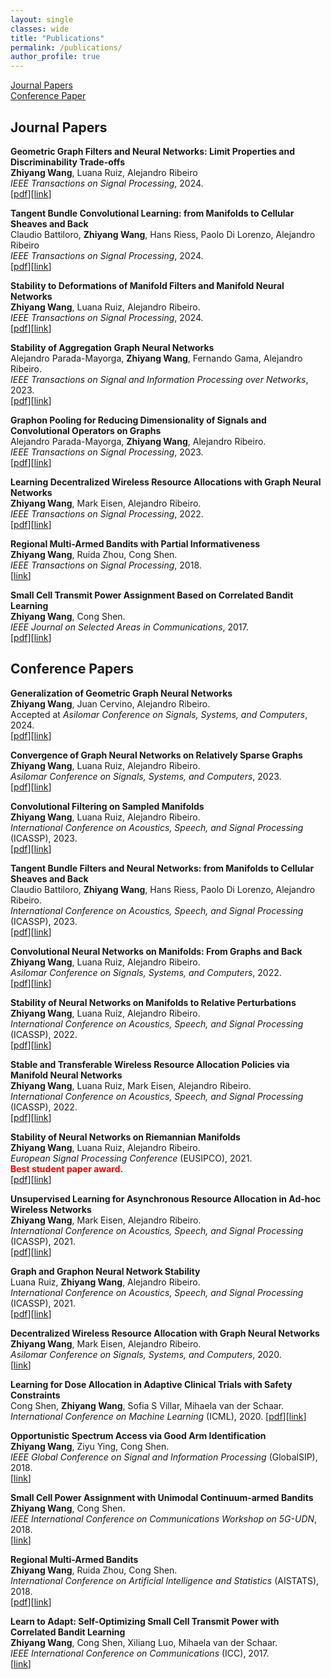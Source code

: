 ```yaml
---
layout: single
classes: wide
title: "Publications"
permalink: /publications/
author_profile: true
---
```


[Journal Papers](#journal-papers)\
[Conference Paper](#conference-papers)

## Journal Papers

**Geometric Graph Filters and Neural Networks: Limit Properties and Discriminability Trade-offs**\
**Zhiyang Wang**, Luana Ruiz, Alejandro Ribeiro\
*IEEE Transactions on Signal Processing*, 2024.\
[[pdf](/Papers/TSP2024-GeometricConvergence.pdf)][[link](https://ieeexplore.ieee.org/document/10508628)]

**Tangent Bundle Convolutional Learning: from Manifolds to Cellular Sheaves and Back**\
Claudio Battiloro, **Zhiyang Wang**, Hans Riess, Paolo Di Lorenzo, Alejandro Ribeiro\
*IEEE Transactions on Signal Processing*, 2024.\
[[pdf](/Papers/TSP2024-TangentBundle.pdf)][[link](https://ieeexplore.ieee.org/document/10476636)]

**Stability to Deformations of Manifold Filters and Manifold Neural Networks**\
**Zhiyang Wang**, Luana Ruiz, Alejandro Ribeiro.\
*IEEE Transactions on Signal Processing*, 2024.\
[[pdf](/Papers/TSP2024-StabilityManifold.pdf)][[link](https://ieeexplore.ieee.org/document/10474483)]

**Stability of Aggregation Graph Neural Networks**\
Alejandro Parada-Mayorga, **Zhiyang Wang**, Fernando Gama, Alejandro Ribeiro.\
*IEEE Transactions on Signal and Information Processing over Networks*, 2023.\
[[pdf](/Papers/TSP2023-StabilityAggregation.pdf)][[link](https://ieeexplore.ieee.org/abstract/document/10354426)]

**Graphon Pooling for Reducing Dimensionality of Signals and Convolutional Operators on Graphs**\
Alejandro Parada-Mayorga, **Zhiyang Wang**, Alejandro Ribeiro.\
*IEEE Transactions on Signal Processing*, 2023.\
[[pdf](/Papers/TSP2023-GraphonPooling.pdf)][[link](https://ieeexplore.ieee.org/document/10261234)]

**Learning Decentralized Wireless Resource Allocations with Graph Neural Networks**\
**Zhiyang Wang**, Mark Eisen, Alejandro Ribeiro.\
*IEEE Transactions on Signal Processing*, 2022.\
[[pdf](/Papers/TSP2022-LearningDecentralized.pdf)][[link](https://ieeexplore.ieee.org/document/9745318)]

**Regional Multi-Armed Bandits with Partial Informativeness**\
**Zhiyang Wang**, Ruida Zhou, Cong Shen.\
*IEEE Transactions on Signal Processing*, 2018.\
[[link](https://ieeexplore.ieee.org/document/8466607)]

**Small Cell Transmit Power Assignment Based on Correlated Bandit Learning**\
**Zhiyang Wang**, Cong Shen.\
*IEEE Journal on Selected Areas in Communications*, 2017.\
[[pdf](/Papers/JSAC2017-SmallCell.pdf)][[link](https://ieeexplore.ieee.org/document/7874140)]


## Conference Papers

**Generalization of Geometric Graph Neural Networks**\
**Zhiyang Wang**, Juan Cervino, Alejandro Ribeiro.\
Accepted at *Asilomar Conference on Signals, Systems, and Computers*, 2024.\
[[pdf](/Papers/Asilomar2024-Generalization.pdf)][[link]()]

**Convergence of Graph Neural Networks on Relatively Sparse Graphs**\
**Zhiyang Wang**, Luana Ruiz, Alejandro Ribeiro.\
*Asilomar Conference on Signals, Systems, and Computers*, 2023.\
[[pdf](/Papers/Asilomar2023-Convergence.pdf)][[link](https://ieeexplore.ieee.org/document/10476997)]

**Convolutional Filtering on Sampled Manifolds**\
**Zhiyang Wang**, Luana Ruiz, Alejandro Ribeiro.\
*International Conference on Acoustics, Speech, and Signal Processing* (ICASSP), 2023.\
[[pdf](/Papers/ICASSP2023-SampledManifold.pdf)][[link](https://ieeexplore.ieee.org/document/10097267)]

**Tangent Bundle Filters and Neural Networks:  from Manifolds to Cellular Sheaves and Back**\
Claudio Battiloro, **Zhiyang Wang**, Hans Riess, Paolo Di Lorenzo, Alejandro Ribeiro.\
*International Conference on Acoustics, Speech, and Signal Processing* (ICASSP), 2023.\
[[pdf](/Papers/ICASSP2023-VMNN.pdf)][[link](https://ieeexplore.ieee.org/document/10096934)]

**Convolutional Neural Networks on Manifolds: From Graphs and Back**\
**Zhiyang Wang**, Luana Ruiz, Alejandro Ribeiro.\
*Asilomar Conference on Signals, Systems, and Computers*, 2022.\
[[pdf](/Papers/Asilomar2022-convolution.pdf)][[link](https://ieeexplore.ieee.org/document/10051964)]

**Stability of Neural Networks on Manifolds to Relative Perturbations**\
**Zhiyang Wang**, Luana Ruiz, Alejandro Ribeiro.\
*International Conference on Acoustics, Speech, and Signal Processing* (ICASSP), 2022.\
[[pdf](/Papers/ICASSP2022-stability.pdf)][[link](https://ieeexplore.ieee.org/document/9747865)]

**Stable and Transferable Wireless Resource Allocation Policies via Manifold Neural Networks**\
**Zhiyang Wang**, Luana Ruiz, Mark Eisen, Alejandro Ribeiro.\
*International Conference on Acoustics, Speech, and Signal Processing* (ICASSP), 2022.\
[[pdf](/Papers/ICASSP2022-Stable.pdf)][[link](https://ieeexplore.ieee.org/document/9746313)]

**Stability of Neural Networks on Riemannian Manifolds**\
**Zhiyang Wang**, Luana Ruiz, Alejandro Ribeiro.\
*European Signal Processing Conference* (EUSIPCO), 2021.\
**<span style="color:red">Best student paper award.</span>**\
[[pdf](/Papers/EUSIPCO2021-Stability.pdf)][[link](https://ieeexplore.ieee.org/document/9616024)]

**Unsupervised Learning for Asynchronous Resource Allocation in Ad-hoc Wireless Networks**\
**Zhiyang Wang**, Mark Eisen, Alejandro Ribeiro.\
*International Conference on Acoustics, Speech, and Signal Processing* (ICASSP), 2021.\
[[pdf](/Papers/ICASSP2021-Unsupervised.pdf)][[link](https://ieeexplore.ieee.org/document/9414181)]

**Graph and Graphon Neural Network Stability**\
Luana Ruiz, **Zhiyang Wang**, Alejandro Ribeiro.\
*International Conference on Acoustics, Speech, and Signal Processing* (ICASSP), 2021.\
[[pdf](/Papers/ICASSP2021-graphonstability.pdf)][[link](https://ieeexplore.ieee.org/document/9414838)]

**Decentralized Wireless Resource Allocation with Graph Neural Networks**\
**Zhiyang Wang**, Mark Eisen, Alejandro Ribeiro.\
*Asilomar Conference on Signals, Systems, and Computers*, 2020.\
[[link](https://ieeexplore.ieee.org/document/9443326)]

**Learning for Dose Allocation in Adaptive Clinical Trials with Safety Constraints**\
Cong Shen, **Zhiyang Wang**, Sofia S Villar, Mihaela van der Schaar.\
*International Conference on Machine Learning* (ICML), 2020.
[[pdf](/Papers/ICML2018-LearningDose.pdf)][[link]()]

**Opportunistic Spectrum Access via Good Arm Identification**\
**Zhiyang Wang**, Ziyu Ying, Cong Shen.\
*IEEE Global Conference on Signal and Information Processing* (GlobalSIP), 2018.\
[[link](https://ieeexplore.ieee.org/document/8646686)]

**Small Cell Power Assignment with Unimodal Continuum-armed Bandits**\
**Zhiyang Wang**, Cong Shen.\
*IEEE International Conference on Communications Workshop on 5G-UDN*, 2018.\
[[link](https://ieeexplore.ieee.org/document/8403499)]

**Regional Multi-Armed Bandits**\
**Zhiyang Wang**, Ruida Zhou, Cong Shen.\
*International Conference on Artificial Intelligence and Statistics* (AISTATS), 2018.\
[[pdf](/Papers/AISTATS2018-Regional.pdf)][[link](https://proceedings.mlr.press/v84/wang18b.html)]

**Learn to Adapt: Self-Optimizing Small Cell Transmit Power with Correlated Bandit Learning**\
**Zhiyang Wang**, Cong Shen, Xiliang Luo, Mihaela van der Schaar.\
*IEEE International Conference on Communications* (ICC), 2017.\
[[link](https://ieeexplore.ieee.org/document/7997146)]
